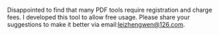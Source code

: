Disappointed to find that many PDF tools require registration and charge fees. I developed this tool to allow free usage.
Please share your suggestions to make it better via email:leizhengwen@126.com.
